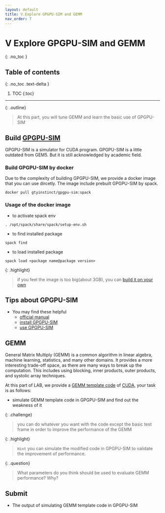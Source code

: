 ```yaml
---
layout: default
title: V.Explore GPGPU-SIM and GEMM
nav_order: 7
---
```


# V Explore GPGPU-SIM and GEMM
{: .no_toc }

## Table of contents
{: .no_toc .text-delta }

1. TOC
{:toc}
---

{: .outline}
> At this part, you will tune GEMM and learn the basic use of GPGPU-SIM

## Build [GPGPU-SIM](http://www.gpgpu-sim.org/)

GPGPU-SIM is a simulator for CUDA program. GPGPU-SIM is a little outdated from GEM5. But it is still acknowledged by academic field.

### Build GPGPU-SIM by docker

Due to the complexity of building GPGPU-SIM, we provide a docker image that you can use dircetly. The image include prebuilt GPGPU-SIM by spack. 
```
docker pull gtyinstinct/gpgpu-sim:spack
```

### Usage of the docker image

- to activate spack env

```
. /opt/spack/share/spack/setup-env.sh
```

- to find installed package

```
spack find 
```

- to load installed package

```
spack load <package name@package version>
```

{: .highlight}
> if you feel the image is too big(about 3GB), you can [build it on your own](https://github.com/gty111/sysu-scc-spack-repo)

## Tips about GPGPU-SIM 

- You may find these helpful
  - [official manual](http://gpgpu-sim.org/manual/index.php/Main_Page)
  - [install GPGPU-SIM](https://github.com/wu-kan/wu-kan.github.io/blob/a94869ef1f1f6bf5daf9535cacbfc69912c2322b/_posts/2022-01-27-%E6%A8%A1%E6%8B%9F%E5%99%A8%20GPGPU-Sim%20%E7%9A%84%E4%BD%BF%E7%94%A8%E4%BB%8B%E7%BB%8D.md)
  - [use GPGPU-SIM](https://github.com/gty111/SimpleUseGpgpuSim)

## GEMM

General Matrix Multiply (GEMM) is a common algorithm in linear algebra, machine learning, statistics, and many other domains.  It provides a more interesting trade-off space, as there are many ways to break up the computation. This includes using blocking, inner products, outer products, and systolic array techniques.

At this part of LAB, we provide a [GEMM template code](https://github.com/gty111/GPU-benchmark/blob/main/simpleGEMM_LAB.cu) of [CUDA](https://docs.nvidia.com/cuda/cuda-c-programming-guide/index.html), your task is as follows:

- simulate GEMM template code in GPGPU-SIM and find out the weakness of it

{: .challenge}
> you can do whatever you want with the code except the basic test frame in order to improve the performance of the GEMM 

{: .highlight}
> `Hint` you can simulate the modified code in GPGPU-SIM to validate the improvement of performance.

{: .question}
> What parameters do you think should be used to evaluate GEMM performance? Why?

## Submit

- The output of simulating GEMM template code in GPGPU-SIM

